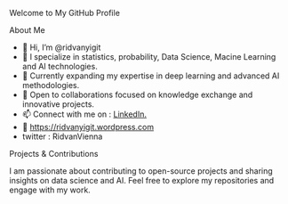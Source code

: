Welcome to My GitHub Profile

About Me

- 👋 Hi, I’m @ridvanyigit
- 👀 I specialize in statistics, probability, Data Science, Macine Learning and AI technologies.
- 🌱 Currently expanding my expertise in deep learning and advanced AI methodologies.
- 💞️ Open to collaborations focused on knowledge exchange and innovative projects.
- 📫 Connect with me on : [LinkedIn.](https://www.linkedin.com/in/ridvan-yigit-5494842b6/)
- 👀 https://ridvanyigit.wordpress.com
- twitter : RidvanVienna


Projects & Contributions

I am passionate about contributing to open-source projects and sharing insights on data science and AI. Feel free to explore my repositories and engage with my work.
